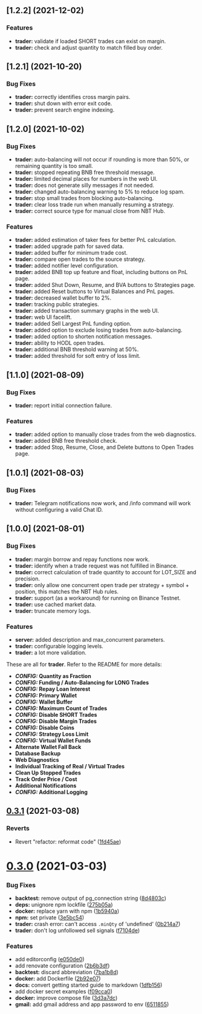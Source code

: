 ## [1.2.2] (2021-12-02)

### Features

* **trader:** validate if loaded SHORT trades can exist on margin.
* **trader:** check and adjust quantity to match filled buy order.

## [1.2.1] (2021-10-20)

### Bug Fixes

* **trader:** correctly identifies cross margin pairs.
* **trader:** shut down with error exit code.
* **trader:** prevent search engine indexing.

## [1.2.0] (2021-10-02)

### Bug Fixes

* **trader:** auto-balancing will not occur if rounding is more than 50%, or remaining quantity is too small.
* **trader:** stopped repeating BNB free threshold message.
* **trader:** limited decimal places for numbers in the web UI.
* **trader:** does not generate silly messages if not needed.
* **trader:** changed auto-balancing warning to 5% to reduce log spam.
* **trader:** stop small trades from blocking auto-balancing.
* **trader:** clear loss trade run when manually resuming a strategy.
* **trader:** correct source type for manual close from NBT Hub.

### Features

* **trader:** added estimation of taker fees for better PnL calculation.
* **trader:** added upgrade path for saved data.
* **trader:** added buffer for minimum trade cost.
* **trader:** compare open trades to the source strategy.
* **trader:** added notifier level configuration.
* **trader:** added BNB top up feature and float, including buttons on PnL page.
* **trader:** added Shut Down, Resume, and BVA buttons to Strategies page.
* **trader:** added Reset buttons to Virtual Balances and PnL pages.
* **trader:** decreased wallet buffer to 2%.
* **trader:** tracking public strategies.
* **trader:** added transaction summary graphs in the web UI.
* **trader:** web UI facelift.
* **trader:** added Sell Largest PnL funding option.
* **trader:** added option to exclude losing trades from auto-balancing.
* **trader:** added option to shorten notification messages.
* **trader:** ability to HODL open trades.
* **trader:** additional BNB threshold warning at 50%.
* **trader:** added threshold for soft entry of loss limit.

## [1.1.0] (2021-08-09)

### Bug Fixes

* **trader:** report initial connection failure.

### Features

* **trader:** added option to manually close trades from the web diagnostics.
* **trader:** added BNB free threshold check.
* **trader:** added Stop, Resume, Close, and Delete buttons to Open Trades page.

## [1.0.1] (2021-08-03)

### Bug Fixes

* **trader:** Telegram notifications now work, and /info command will work without configuring a valid Chat ID.

## [1.0.0] (2021-08-01)

### Bug Fixes

* **trader:** margin borrow and repay functions now work.
* **trader:** identify when a trade request was not fulfilled in Binance.
* **trader:** correct calculation of trade quantity to account for LOT_SIZE and precision.
* **trader:** only allow one concurrent open trade per strategy + symbol + position, this matches the NBT Hub rules.
* **trader:** support (as a workaround) for running on Binance Testnet.
* **trader:** use cached market data.
* **trader:** truncate memory logs.

### Features
* **server:** added description and max_concurrent parameters.
* **trader:** configurable logging levels.
* **trader:** a lot more validation.

These are all for **trader**. Refer to the README for more details:
* ***CONFIG:* Quantity as Fraction**
* ***CONFIG:* Funding / Auto-Balancing for LONG Trades**
* ***CONFIG:* Repay Loan Interest**
* ***CONFIG:* Primary Wallet**
* ***CONFIG:* Wallet Buffer**
* ***CONFIG:* Maximum Count of Trades**
* ***CONFIG:* Disable SHORT Trades**
* ***CONFIG:* Disable Margin Trades**
* ***CONFIG:* Disable Coins**
* ***CONFIG:* Strategy Loss Limit**
* ***CONFIG:* Virtual Wallet Funds**
* **Alternate Wallet Fall Back**
* **Database Backup**
* **Web Diagnostics**
* **Individual Tracking of Real / Virtual Trades**
* **Clean Up Stopped Trades**
* **Track Order Price / Cost**
* **Additional Notifications**
* ***CONFIG:* Additional Logging**

## [0.3.1](https://github.com/jsappme/node-binance-trader/compare/0.3.0...0.3.1) (2021-03-08)


### Reverts

* Revert "refactor: reformat code" ([1fd45ae](https://github.com/jsappme/node-binance-trader/commit/1fd45aeb6fd70c37d8d998ca040ab1767ac91e33))

# [0.3.0](https://github.com/jsappme/node-binance-trader/compare/0.2.2...0.3.0) (2021-03-03)


### Bug Fixes

* **backtest:** remove output of pg_connection string ([8d4803c](https://github.com/jsappme/node-binance-trader/commit/8d4803c88db1508d4b6136d34c34ca0302aaf7c1))
* **deps:** unignore npm lockfile ([275b05a](https://github.com/jsappme/node-binance-trader/commit/275b05a5f1de5e0344bf454c059a7cb0df036ebb))
* **docker:** replace yarn with npm ([1b5940a](https://github.com/jsappme/node-binance-trader/commit/1b5940ad3f87ab4ea4ada0809f80fb967cc86c3b))
* **npm:** set private ([3e5bc54](https://github.com/jsappme/node-binance-trader/commit/3e5bc541a28b87fc1c7e15ec127218b26b1947d6))
* **trader:** crash error: can't access `.minQty` of 'undefined' ([0b214a7](https://github.com/jsappme/node-binance-trader/commit/0b214a70ff61abd803bf9cf4ac8c47b335938d00))
* **trader:** don't log unfollowed sell signals ([f7104de](https://github.com/jsappme/node-binance-trader/commit/f7104de828d97341078ee0d0e0e1a6cdcb447d05))


### Features

* add editorconfig ([e050de0](https://github.com/jsappme/node-binance-trader/commit/e050de0ecf3193dbd867bfe9b3c333c348ffc6cb))
* add renovate configuration ([2b6b3df](https://github.com/jsappme/node-binance-trader/commit/2b6b3dff2751bc639725a0bae618e9ab9b14e76f))
* **backtest:** discard abbreviation ([7ba1b8d](https://github.com/jsappme/node-binance-trader/commit/7ba1b8dc06cadedb348244ce860c85f5758998b6))
* **docker:** add Dockerfile ([2b92e07](https://github.com/jsappme/node-binance-trader/commit/2b92e076c99666e15ce170a35c4594b33b2c549d))
* **docs:** convert getting started guide to markdown ([1dfb156](https://github.com/jsappme/node-binance-trader/commit/1dfb156da41e649abc3ca034ab420bbf7b9848f3))
* add docker secret examples ([f09cca0](https://github.com/jsappme/node-binance-trader/commit/f09cca00b9bb7acbaa68ff617a638b3c68c38b82))
* **docker:** improve compose file ([3d3a7dc](https://github.com/jsappme/node-binance-trader/commit/3d3a7dcddd33337efbf6176fee64004383cf37ab))
* **gmail:** add gmail address and app password to env ([6511855](https://github.com/jsappme/node-binance-trader/commit/6511855d50a3a2bca791f861b245aee3a95ca822))
